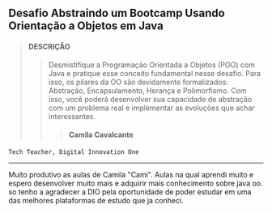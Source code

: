 ## Desafio Abstraindo um Bootcamp Usando Orientação a Objetos em Java

> #### DESCRIÇÃO
>> Desmistifique a Programação Orientada a Objetos 
(POO) com Java e pratique esse conceito fundamental 
nesse desafio. Para isso, os pilares da OO são 
devidamente formalizados: Abstração, Encapsulamento, 
Herança e Polimorfismo. Com isso, você poderá desenvolver 
sua capacidade de abstração com um problema real e 
implementar as evoluções que achar interessantes.
> >> #### Camila Cavalcante 
    Tech Teacher, Digital Innovation One
--------------
Muito produtivo as aulas de Camila "Cami". Aulas na qual aprendi muito e espero desenvolver muito mais e adquirir mais conhecimento sobre java oo.  
so tenho a agradecer a DIO pela oportunidade de poder estudar em uma das melhores plataformas de estudo que ja conheci.